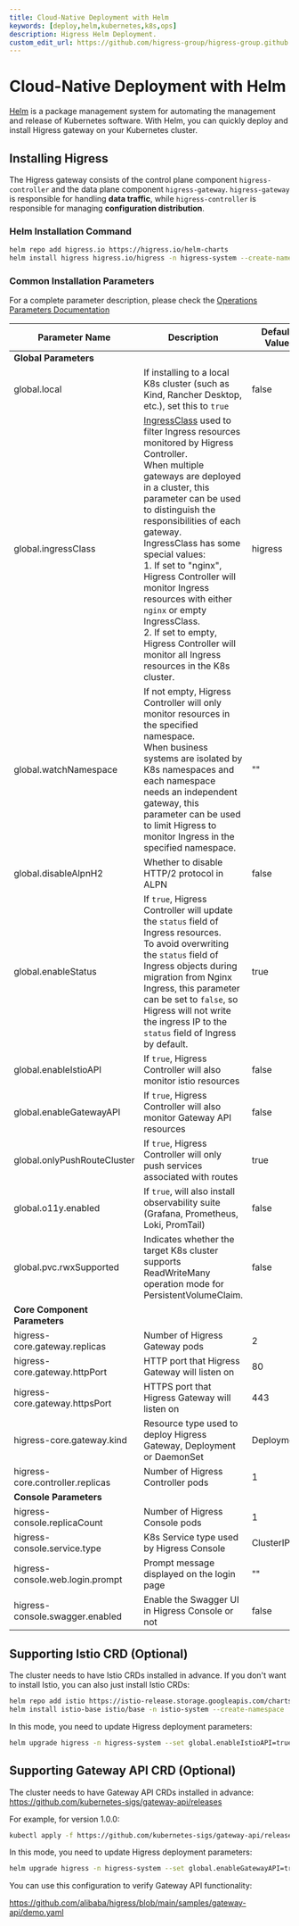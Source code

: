 ```yaml
---
title: Cloud-Native Deployment with Helm
keywords: [deploy,helm,kubernetes,k8s,ops]
description: Higress Helm Deployment.
custom_edit_url: https://github.com/higress-group/higress-group.github.io/blob/main/src/content/docs/latest/en/ops/deploy-by-helm.md
---
```


# Cloud-Native Deployment with Helm

[Helm](https://helm.sh/) is a package management system for automating the management and release of Kubernetes software. With Helm, you can quickly deploy and install Higress gateway on your Kubernetes cluster.

## Installing Higress

The Higress gateway consists of the control plane component `higress-controller` and the data plane component `higress-gateway`. `higress-gateway` is responsible for handling **data traffic**, while `higress-controller` is responsible for managing **configuration distribution**.

### Helm Installation Command

```bash
helm repo add higress.io https://higress.io/helm-charts
helm install higress higress.io/higress -n higress-system --create-namespace
```

### Common Installation Parameters

For a complete parameter description, please check the [Operations Parameters Documentation](../user/configurations.md)

| **Parameter Name** | **Description** | **Default Value** |
|---|---|-------------------|
| **Global Parameters** |  |                   |
| global.local | If installing to a local K8s cluster (such as Kind, Rancher Desktop, etc.), set this to `true` | false             |
| global.ingressClass | [IngressClass](https://kubernetes.io/docs/concepts/services-networking/ingress/#ingress-class) used to filter Ingress resources monitored by Higress Controller.<br />When multiple gateways are deployed in a cluster, this parameter can be used to distinguish the responsibilities of each gateway.<br />IngressClass has some special values:<br />1. If set to "nginx", Higress Controller will monitor Ingress resources with either `nginx` or empty IngressClass.<br />2. If set to empty, Higress Controller will monitor all Ingress resources in the K8s cluster. | higress           |
| global.watchNamespace | If not empty, Higress Controller will only monitor resources in the specified namespace.<br />When business systems are isolated by K8s namespaces and each namespace needs an independent gateway, this parameter can be used to limit Higress to monitor Ingress in the specified namespace. | ""                |
| global.disableAlpnH2 | Whether to disable HTTP/2 protocol in ALPN | false             |
| global.enableStatus | If `true`, Higress Controller will update the `status` field of Ingress resources.<br />To avoid overwriting the `status` field of Ingress objects during migration from Nginx Ingress, this parameter can be set to `false`, so Higress will not write the ingress IP to the `status` field of Ingress by default. | true              |
| global.enableIstioAPI | If `true`, Higress Controller will also monitor istio resources | false             |
| global.enableGatewayAPI | If `true`, Higress Controller will also monitor Gateway API resources | false             |
| global.onlyPushRouteCluster | If `true`, Higress Controller will only push services associated with routes | true              |
| global.o11y.enabled | If `true`, will also install observability suite (Grafana, Prometheus, Loki, PromTail) | false             |
| global.pvc.rwxSupported | Indicates whether the target K8s cluster supports ReadWriteMany operation mode for PersistentVolumeClaim. | false             |
| **Core Component Parameters** |  |                   |
| higress-core.gateway.replicas | Number of Higress Gateway pods | 2                 |
| higress-core.gateway.httpPort | HTTP port that Higress Gateway will listen on | 80                |
| higress-core.gateway.httpsPort | HTTPS port that Higress Gateway will listen on | 443               |
| higress-core.gateway.kind | Resource type used to deploy Higress Gateway, Deployment or DaemonSet | Deployment        |
| higress-core.controller.replicas | Number of Higress Controller pods | 1                 |
| **Console Parameters** |  |                   |
| higress-console.replicaCount | Number of Higress Console pods | 1                 |
| higress-console.service.type | K8s Service type used by Higress Console | ClusterIP         |
| higress-console.web.login.prompt | Prompt message displayed on the login page | ""                |
| higress-console.swagger.enabled | Enable the Swagger UI in Higress Console or not | false                |

## Supporting Istio CRD (Optional)

The cluster needs to have Istio CRDs installed in advance. If you don't want to install Istio, you can also just install Istio CRDs:

```bash
helm repo add istio https://istio-release.storage.googleapis.com/charts
helm install istio-base istio/base -n istio-system --create-namespace
```

In this mode, you need to update Higress deployment parameters:

```bash
helm upgrade higress -n higress-system --set global.enableIstioAPI=true higress.io/higress --reuse-values
```

## Supporting Gateway API CRD (Optional)

The cluster needs to have Gateway API CRDs installed in advance: https://github.com/kubernetes-sigs/gateway-api/releases

For example, for version 1.0.0:

```bash
kubectl apply -f https://github.com/kubernetes-sigs/gateway-api/releases/download/v1.0.0/experimental-install.yaml
```

In this mode, you need to update Higress deployment parameters:

```bash
helm upgrade higress -n higress-system --set global.enableGatewayAPI=true higress.io/higress --reuse-values
```

You can use this configuration to verify Gateway API functionality:

https://github.com/alibaba/higress/blob/main/samples/gateway-api/demo.yaml
